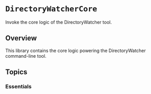 # ``DirectoryWatcherCore``

Invoke the core logic of the DirectoryWatcher tool.

## Overview

This library contains the core logic powering the DirectoryWatcher command-line tool.

## Topics

### Essentials
